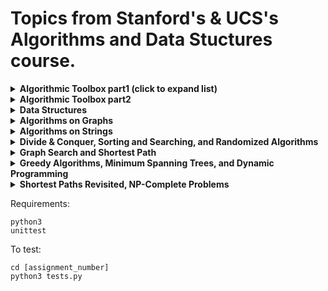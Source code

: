 # Topics from Stanford's & UCS's Algorithms and Data Stuctures course.

<details>
<summary><b>Algorithmic Toolbox part1 (click to expand list)</b></summary>

- **Assignment 1**: Max Pairwise Product
- **Assignment 2**: Fibonacci Number
- **Assignment 3**: Last Digit of a Fibonacci Number
- **Assignment 4**: Greatest Common Divisor
- **Assignment 5**: Fibonacci Number Again
- **Assignment 6**: Money Change
- **Assignment 7**: Car Fueling
- **Assignment 8**: Collecting Signatures (Covering Segments by Points)
    
</details>


<details>
<summary><b>Algorithmic Toolbox part2</b></summary>

- **Assignment 9**: Maximum Salary (Largest Number)
- **Assignment 10**: Binary Search
- **Assignment 11**: Majority Element
- **Assignment 12**: Improving QuickSort
- **Assignment 13**: Money Change Again
- **Assignment 14**: Primitive Calculator
- **Assignment 15**: Longest Common Subsequence of Two Sequence
- **Assignment 16**: Partitioning Souvenirs
- **Assignment 17**: Max Value of Arithmetic Expression

</details>


<details>
<summary><b>Data Structures</b></summary>

- **Assignment 1**: Check brackets in the code
- **Assignment 2**: Stack with maximum
- **Assignment 3**: Build Heap
- **Assignment 4**: Parallel Processing
- **Assignment 5**: Phone Book
- **Assignment 6**: Chaining Simulation
- **Assignment 7**: Tree Orders
- **Assignment 8**: Is it a Binary Search Tree?
- **Assignment 9**: Is it a Binary Search Tree? Hard version


</details>


<details>
<summary><b>Algorithms on Graphs</b></summary>

- **Assignment 1**: Reachability
- **Assignment 2**: Acyclicity
- **Assignment 3**: Topological Sort
- **Assignment 4**: BFS (min number of flight segments)
- **Assignment 5**: Dijkstra (min cost of a flight)
- **Assignment 6**: Negative Cycle (detecting anomolies in currency exchange rates)
- **Assignment 7**: Connecting Points

</details>


<details>
<summary><b>Algorithms on Strings</b></summary>

- **Assignment 1**: Construct a Trie from a Collection of Patterns
- **Assignment 2**: Implement TrieMatching
- **Assignment 3**: Borrows-Wheeler Transform
- **Assignment 4**: Reconstruct String from its Burrows-Wheeler Transform
- **Assignment 5**: Suffix Tree
- **Assignment 6**: Find all Occurrences of Pattern in String
- **Assignment 7**: Construct Suffix Array of a Long String

</details>

<details>
<summary><b>Divide & Conquer, Sorting and Searching, and Randomized Algorithms</b></summary>

- **Assignment 1**: Integer Multiplication
- **Assignment 2**: Inversions
- **Assignment 3**: Quicksort
- **Assignment 4**: Minimum Cut

</details>


<details>
<summary><b>Graph Search and Shortest Path</b></summary>

- **Assignment 1**: Strongly Connected Components
- **Assignment 2**: Dijkstra's Shortest Path
- **Assignment 3**: Median Maintenance
- **Assignment 4**: Two Sum

</details>


<details>
<summary><b>Greedy Algorithms, Minimum Spanning Trees, and Dynamic Programming</b></summary>

- **Assignment 1**: Scheduling and Prim's MST Algorithm
- **Assignment 2**: K-Clustering
- **Assignment 3**: Huffman Codes and Max Weight Independent Sets
- **Assignment 4**: Knapsack

</details>

<details>
<summary><b>Shortest Paths Revisited, NP-Complete Problems</b></summary>

- **Assignment 1**: All-pairs shortest paths
- **Assignment 2**: Traveling salesperson problem
- **Assignment 3**: Traveling salesperson problem Heuristic
- **Assignment 4**: 2 Sat problem


</details>


Requirements:

```
python3
unittest
```


To test:
```
cd [assignment_number]
python3 tests.py
```

